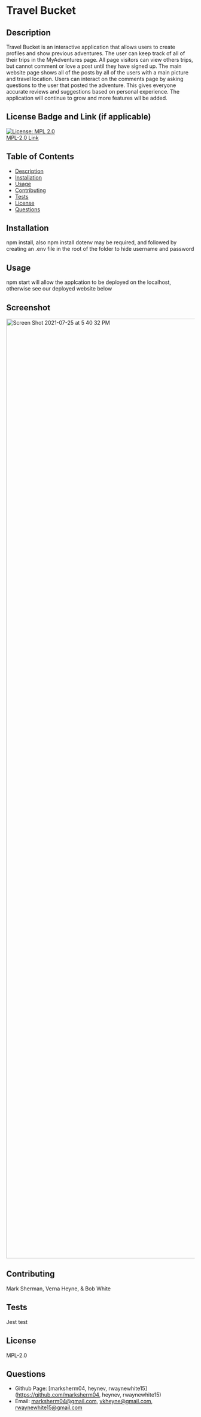 # Travel Bucket


## Description
Travel Bucket is an interactive application that allows users to create profiles and show previous adventures. The user can keep track of all of their trips in the MyAdventures page. All page visitors can view others trips, but cannot comment or love a post until they have signed up. The main website page shows all of the posts by all of the users with a main picture and travel location.  Users can interact on the comments page by asking questions to the user that posted the adventure. This gives everyone accurate reviews and suggestions based on personal experience.  The application will continue to grow and more features wll be added. 

## License Badge and Link (if applicable)
[![License: MPL 2.0](https://img.shields.io/badge/License-MPL%202.0-brightgreen.svg)](https://opensource.org/licenses/MPL-2.0) <br />
[MPL-2.0 Link](https://opensource.org/licenses/MPL-2.0)

  ## Table of Contents
- [Description](#description)
- [Installation](#installation)
- [Usage](#usage)
- [Contributing](#contributing)
- [Tests](#tests)
- [License](#license)
- [Questions](#githubUser)

## Installation
npm install, also npm install dotenv may be required, and followed by creating an .env file in the root of the folder to hide username and password

## Usage
npm start will allow the applcation to be deployed on the localhost, otherwise see our deployed website below

## Screenshot
<img width="2505" alt="Screen Shot 2021-07-25 at 5 40 32 PM" src="https://user-images.githubusercontent.com/81338255/126914306-017dd1f5-a55a-485d-9b21-fdcae5ffb005.png">


## Contributing
Mark Sherman, Verna Heyne, & Bob White

## Tests
Jest test

## License
MPL-2.0

## Questions
- Github Page: [marksherm04, heynev, rwaynewhite15](https://github.com/marksherm04, heynev, rwaynewhite15)
- Email: marksherm04@gmail.com, vkheyne@gmail.com, rwaynewhite15@gmail.com
